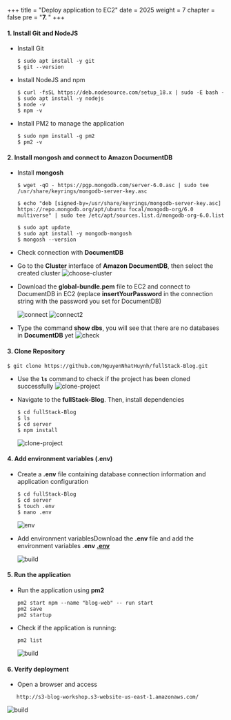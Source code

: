 +++
title = "Deploy application to EC2"
date = 2025
weight = 7
chapter = false
pre = "<b>7. </b>"
+++


#### 1. Install Git and NodeJS

- Install Git

    ```shell
    $ sudo apt install -y git
    $ git --version
    ```

- Install NodeJS and npm

    ```shell
    $ curl -fsSL https://deb.nodesource.com/setup_18.x | sudo -E bash -
    $ sudo apt install -y nodejs
    $ node -v
    $ npm -v
    ```

- Install PM2 to manage the application

    ```shell
    $ sudo npm install -g pm2
    $ pm2 -v
    ```

#### 2. Install mongosh and connect to Amazon DocumentDB
- Install **mongosh**

    ```shell
    $ wget -qO - https://pgp.mongodb.com/server-6.0.asc | sudo tee /usr/share/keyrings/mongodb-server-key.asc

    $ echo "deb [signed-by=/usr/share/keyrings/mongodb-server-key.asc] https://repo.mongodb.org/apt/ubuntu focal/mongodb-org/6.0 multiverse" | sudo tee /etc/apt/sources.list.d/mongodb-org-6.0.list

    $ sudo apt update
    $ sudo apt install -y mongodb-mongosh
    $ mongosh --version
    ```

- Check connection with **DocumentDB**
- Go to the **Cluster** interface of **Amazon DocumentDB**, then select the created cluster
    ![choose-cluster](/images/7-deploy-application-to-ec2/7.3.png)

- Download the **global-bundle.pem** file to EC2 and connect to DocumentDB in EC2 (replace **insertYourPassword** in the connection string with the password you set for DocumentDB)

    ![connect](/images/7-deploy-application-to-ec2/7.4.png)
    ![connect2](/images/7-deploy-application-to-ec2/7.5.png)

- Type the command **show dbs**, you will see that there are no databases in **DocumentDB** yet
    ![check](/images/7-deploy-application-to-ec2/7.6.png)


#### 3. Clone Repository

```shell
$ git clone https://github.com/NguyenNhatHuynh/fullStack-Blog.git
```

- Use the **`ls`** command to check if the project has been cloned successfully
![clone-project](/images/7-deploy-application-to-ec2/7.1.png)

- Navigate to the **fullStack-Blog**. Then, install dependencies

    ```shell
    $ cd fullStack-Blog
    $ ls
    $ cd server
    $ npm install
    ```
    ![clone-project](/images/7-deploy-application-to-ec2/7.2.png)

#### 4. Add environment variables (.env)

  - Create a **.env** file containing database connection information and application configuration

    ```shell
    $ cd fullStack-Blog
    $ cd server
    $ touch .env
    $ nano .env
    ```
    ![env](/images/7-deploy-application-to-ec2/7.7.png)

  - Add environment variablesDownload the **.env** file and add the environment variables **.env**
  **[.env](https://drive.google.com/file/d/1hfSqTRdFHizg6yuORS67atge8BDl4RpK/view?usp=sharing)**

    ![build](/images/7-deploy-application-to-ec2/7.8.png)

#### 5. Run the application

  - Run the application using **pm2**

    ```
    pm2 start npm --name "blog-web" -- run start
    pm2 save
    pm2 startup
    ```

  - Check if the application is running:
    ```
    pm2 list
    ```
    ![build](/images/7-deploy-application-to-ec2/7.9.png)



#### 6. Verify deployment

  - Open a browser and access

  ```
     http://s3-blog-workshop.s3-website-us-east-1.amazonaws.com/
  ```

  ![build](/images/7-deploy-application-to-ec2/7.10.png)
